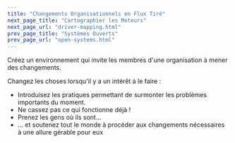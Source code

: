 ```yaml
---
title: "Changements Organisationnels en Flux Tiré"
next_page_title: "Cartographier les Moteurs"
next_page_url: "driver-mapping.html"
prev_page_title: "Systèmes Ouverts"
prev_page_url: "open-systems.html"
---
```



<div class="card summary"><div class="card-body">Créez un environnement qui invite les membres d'une organisation à mener des changements.
</div></div>

Changez les choses lorsqu'il y a un intérêt à le faire :

-   Introduisez les pratiques permettant de surmonter les problèmes importants du moment.
-   Ne cassez pas ce qui fonctionne déjà !
-   Prenez les gens où ils sont…
-   … et soutenez tout le monde à procéder aux changements nécessaires à une allure gérable pour eux
